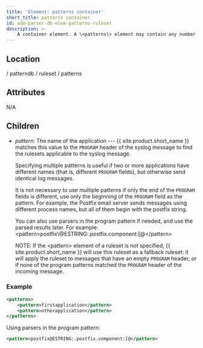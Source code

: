 ```yaml
---
title: 'Element: patterns container'
short_title: patterns container
id: adm-parser-db-elem-patterns-ruleset
description: >-
    A container element. A \<patterns\> element may contain any number of \<pattern\> elements.
---
```


## Location

/ patterndb / ruleset / patterns

## Attributes

N/A

## Children

- *pattern*: The name of the application --- {{ site.product.short_name }} matches this
    value to the `PROGRAM` header of the syslog message to find the
    rulesets applicable to the syslog message.

    Specifying multiple patterns is useful if two or more applications
    have different names (that is, different `PROGRAM` fields), but
    otherwise send identical log messages.

    It is not necessary to use multiple patterns if only the end of the
    `PROGRAM` fields is different, use only the beginning of the
    `PROGRAM` field as the pattern. For example, the Postfix email
    server sends messages using different process names, but all of them
    begin with the postfix string.

    You can also use parsers in the program pattern if needed, and use
    the parsed results later. For example:
    \<pattern\>postfix\\@ESTRING:.postfix.component:\[@\</pattern\>

    NOTE: If the \<pattern\> element of a ruleset is not specified,
    {{ site.product.short_name }} will use this ruleset as a fallback ruleset: it will
    apply the ruleset to messages that have an empty `PROGRAM` header, or
    if none of the program patterns matched the `PROGRAM` header of the
    incoming message.

### Example

```xml
<patterns>
    <pattern>firstapplication</pattern>
    <pattern>otherapplication</pattern>
</patterns>
```

Using parsers in the program pattern:

```xml
<pattern>postfix@ESTRING:.postfix.component:[@</pattern>
```
